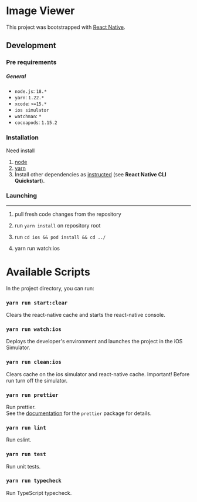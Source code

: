 # Image Viewer

This project was bootstrapped with [React Native](https://reactnative.dev/).

## Development

### Pre requirements

##### General

- `node.js`: `18.*`
- `yarn`: `1.22.*`
- `xcode`: `>=15.*`
- `ios simulator`
- `watchman`: `*`
- `cocoapods`: `1.15.2`

### Installation

Need install

1.  [node](https://nodejs.org/en/download)
2.  [yarn](https://classic.yarnpkg.com/lang/en/docs/install/#windows-stable)
3.  Install other dependencies as [instructed](https://reactnative.dev/docs/environment-setup) (see **React Native CLI Quickstart**).

### Launching

---

1. pull fresh code changes from the repository

2. run `yarn install` on repository root

3. run `cd ios && pod install && cd ../`

4. yarn run watch:ios

# Available Scripts

In the project directory, you can run:

### `yarn run start:clear`

Clears the react-native cache and starts the react-native console.

### `yarn run watch:ios`

Deploys the developer's environment and launches the project in the iOS Simulator.

### `yarn run clean:ios`

Clears cache on the ios simulator and react-native cache. Important! Before run turn off the simulator.

### `yarn run prettier`

Run prettier.\
See the [documentation](https://prettier.io/docs/en/cli.html) for the `prettier` package for details.

### `yarn run lint`

Run eslint.

### `yarn run test`

Run unit tests.

### `yarn run typecheck`

Run TypeScript typecheck.
